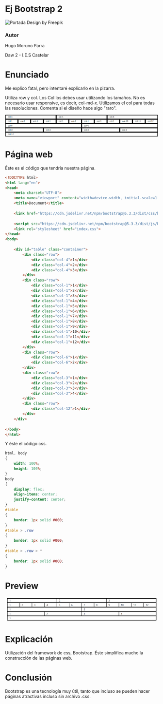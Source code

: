 # Ej Bootstrap 2

![Portada](../imgs/portada.jpg)
Design by Freepik

### Autor

Hugo Moruno Parra  

Daw 2 - I.E.S Castelar

<div style="page-break-after: always;"></div>

# Enunciado

Me explico fatal, pero intentaré explicarlo en la pizarra.

Utiliza row y col. Los Col los debes usar utilizando los tamaños.
No es necesario usar responsive, es decir, col-md-x. Utilizamos el col para todas las resoluciones.
Comenta si el diseño hace algo "raro".

![Enunciado](img.bmp)

# Página web

Éste es el código que tendría nuestra página.

```html
<!DOCTYPE html>
<html lang="en">
<head>
    <meta charset="UTF-8">
    <meta name="viewport" content="width=device-width, initial-scale=1.0">
    <title>Document</title>

    <link href="https://cdn.jsdelivr.net/npm/bootstrap@5.3.3/dist/css/bootstrap.min.css" rel="stylesheet" integrity="sha384-QWTKZyjpPEjISv5WaRU9OFeRpok6YctnYmDr5pNlyT2bRjXh0JMhjY6hW+ALEwIH" crossorigin="anonymous">

    <script src="https://cdn.jsdelivr.net/npm/bootstrap@5.3.3/dist/js/bootstrap.bundle.min.js" integrity="sha384-YvpcrYf0tY3lHB60NNkmXc5s9fDVZLESaAA55NDzOxhy9GkcIdslK1eN7N6jIeHz" crossorigin="anonymous"></script>
    <link rel="stylesheet" href="index.css">
</head>
<body>
    
    <div id="table" class="container">
        <div class="row">
            <div class="col-4">1</div>
            <div class="col-4">2</div>
            <div class="col-4">3</div>
        </div>
        <div class="row">
            <div class="col-1">1</div>
            <div class="col-1">2</div>
            <div class="col-1">3</div>
            <div class="col-1">4</div>
            <div class="col-1">5</div>
            <div class="col-1">6</div>
            <div class="col-1">7</div>
            <div class="col-1">8</div>
            <div class="col-1">9</div>
            <div class="col-1">10</div>
            <div class="col-1">11</div>
            <div class="col-1">12</div>
        </div>
        <div class="row">
            <div class="col-6">1</div>
            <div class="col-6">2</div>
        </div>
        <div class="row">
            <div class="col-3">1</div>
            <div class="col-3">2</div>
            <div class="col-3">3</div>
            <div class="col-3">4</div>
        </div>
        <div class="row">
            <div class="col-12">1</div>
        </div>
    </div>

</body>
</html>
```

<div style="page-break-after: always;"></div>

Y éste el código css.

```css
html, body
{
    width: 100%;
    height: 100%;
}
body
{
    display: flex;
    align-items: center;
    justify-content: center;
}
#table
{
    border: 1px solid #000;
}
#table > .row
{
    border: 1px solid #000;
}
#table > .row > *
{
    border: 1px solid #000;
}
```

<div style="page-break-after: always;"></div>

# Preview

![Vista final de la página](./preview.png)

# Explicación

Utilización del framework de css, Bootstrap. Éste simplifica mucho la construcción de las páginas web.

# Conclusión

Bootstrap es una tecnología muy útil, tanto que incluso se pueden hacer páginas atractivas incluso sin archivo .css.